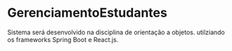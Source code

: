 # GerenciamentoEstudantes
Sistema será desenvolvido na disciplina de orientação a objetos. utilziando os frameworks Spring Boot e React.js. 
